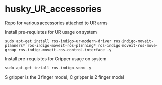 # husky_UR_accessories
Repo for various accessories attached to UR arms

Install pre-requisites for UR usage on system
```
sudo apt-get install ros-indigo-ur-modern-driver ros-indigo-moveit-planners* ros-indigo-moveit-ros-planning* ros-indigo-moveit-ros-move-group ros-indigo-moveit-ros-control-interface -y
```

Install pre-requisites for Gripper usage on system
```
sudo apt-get install ros-indigo-soem -y
```
S gripper is the 3 finger model, C gripper is 2 finger model
